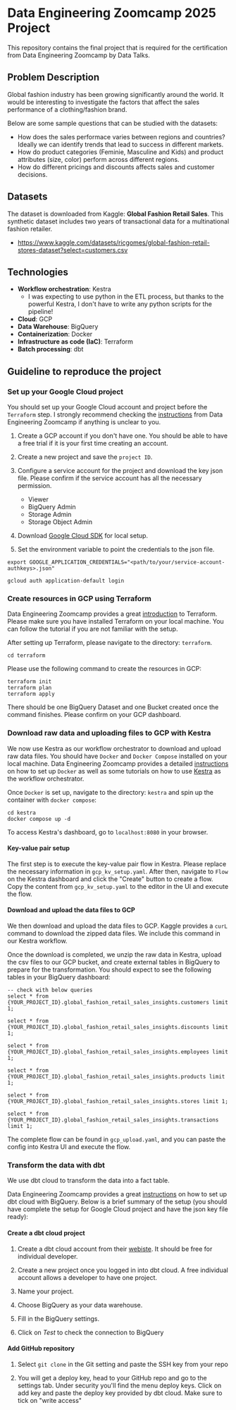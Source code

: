 # Data Engineering Zoomcamp 2025 Project

This repository contains the final project that is required for the certification from Data Engineering Zoomcamp by Data Talks.

## Problem Description

Global fashion industry has been growing significantly around the world. It would be interesting to investigate the factors that affect the sales performance of a clothing/fashion brand.

Below are some sample questions that can be studied with the datasets:

- How does the sales performace varies between regions and countries? Ideally we can identify trends that lead to success in different markets.
- How do product categories (Feminie, Masculine and Kids) and product attributes (size, color) perform across different regions.
- How do different pricings and discounts affects sales and customer decisions.

## Datasets
The dataset is downloaded from Kaggle: **Global Fashion Retail Sales**. This synthetic dataset includes two years of transactional data for a multinational fashion retailer.
- https://www.kaggle.com/datasets/ricgomes/global-fashion-retail-stores-dataset?select=customers.csv

## Technologies
* **Workflow orchestration**: Kestra
    - I was expecting to use python in the ETL process, but thanks to the powerful Kestra, I don't have to write any python scripts for the pipeline!
* **Cloud**: GCP
* **Data Warehouse**: BigQuery
* **Containerization**: Docker
* **Infrastructure as code (IaC)**: Terraform
* **Batch processing**: dbt

## Guideline to reproduce the project
### Set up your Google Cloud project
You should set up your Google Cloud account and project before the `Terraform` step. I strongly recommend checking the [instructions](https://github.com/DataTalksClub/data-engineering-zoomcamp/blob/main/01-docker-terraform/1_terraform_gcp/README.md) from Data Engineering Zoomcamp if anything is unclear to you.

1. Create a GCP account if you don't have one. You should be able to have a free trial if it is your first time creating an account.

2. Create a new project and save the `project ID`.

3. Configure a service account for the project and download the key json file. Please confirm if the service account has all the necessary permission.
    - Viewer
    - BigQuery Admin
    - Storage Admin
    - Storage Object Admin

4. Download [Google Cloud SDK](https://cloud.google.com/sdk?hl=en) for local setup.

5. Set the environment variable to point the credentials to the json file.

```
export GOOGLE_APPLICATION_CREDENTIALS="<path/to/your/service-account-authkeys>.json"  

gcloud auth application-default login
```

### Create resources in GCP using Terraform
Data Engineering Zoomcamp provides a great [introduction](https://github.com/DataTalksClub/data-engineering-zoomcamp/blob/main/01-docker-terraform/1_terraform_gcp/1_terraform_overview.md) to Terraform. Please make sure you have installed Terraform on your local machine. You can follow the tutorial if you are not familiar with the setup.

After setting up Terraform, please navigate to the directory: `terraform`.
```
cd terraform
```

Please use the following command to create the resources in GCP:
```
terraform init
terraform plan
terraform apply
```
There should be one BigQuery Dataset and one Bucket created once the command finishes. Please confirm on your GCP dashboard.

<!-- ### Setting up Kaggle account and token
Create a [Kaggle account](https://www.kaggle.com/) and generate an API token. You should be able to download the token as `kaggle.json`.   -->

### Download raw data and uploading files to GCP with Kestra
We now use Kestra as our workflow orchestrator to download and upload raw data files. You should have `Docker` and `Docker Compose` installed on your local machine. Data Engineering Zoomcamp provides a detailed [instructions](https://github.com/DataTalksClub/data-engineering-zoomcamp/tree/main/01-docker-terraform/2_docker_sql) on how to set up `Docker` as well as some tutorials on how to use [Kestra](https://github.com/DataTalksClub/data-engineering-zoomcamp/tree/main/02-workflow-orchestration) as the workflow orchestrator.

Once `Docker` is set up, navigate to the directory: `kestra` and spin up the container with `docker compose`:

```
cd kestra
docker compose up -d
```

To access Kestra's dashboard, go to `localhost:8080` in your browser.

#### Key-value pair setup
The first step is to execute the key-value pair flow in Kestra. Please replace the necessary information in `gcp_kv_setup.yaml`. After then, navigate to `Flow` on the Kestra dashboard and click the "Create" button to create a flow. Copy the content from `gcp_kv_setup.yaml` to the editor in the UI and execute the flow.  

#### Download and upload the data files to GCP
We then download and upload the data files to GCP. Kaggle provides a `curL` command to download the zipped data files. We include this command in our Kestra workflow. 

Once the download is completed, we unzip the raw data in Kestra, upload the csv files to our GCP bucket, and create external tables in BigQuery to prepare for the transformation. You should expect to see the following tables in your BigQuery dashboard:
```
-- check with below queries
select * from {YOUR_PROJECT_ID}.global_fashion_retail_sales_insights.customers limit 1;

select * from {YOUR_PROJECT_ID}.global_fashion_retail_sales_insights.discounts limit 1;

select * from {YOUR_PROJECT_ID}.global_fashion_retail_sales_insights.employees limit 1;

select * from {YOUR_PROJECT_ID}.global_fashion_retail_sales_insights.products limit 1;

select * from {YOUR_PROJECT_ID}.global_fashion_retail_sales_insights.stores limit 1;

select * from {YOUR_PROJECT_ID}.global_fashion_retail_sales_insights.transactions limit 1;
```

The complete flow can be found in `gcp_upload.yaml`, and you can paste the config into Kestra UI and execute the flow. 

### Transform the data with dbt
We use dbt cloud to transform the data into a fact table. 

Data Engineering Zoomcamp provides a great [instructions](https://github.com/DataTalksClub/data-engineering-zoomcamp/blob/main/04-analytics-engineering/dbt_cloud_setup.md) on how to set up dbt cloud with BigQuery. Below is a brief summary of the setup (you should have complete the setup for Google Cloud project and have the json key file ready):

#### Create a dbt cloud project
1. Create a dbt cloud account from their [webiste](https://www.getdbt.com/pricing). It should be free for individual developer.

2. Create a new project once you logged in into dbt cloud. A free individual account allows a developer to have one project.

3. Name your project.

4. Choose BigQuery as your data warehouse.

5. Fill in the BigQuery settings.

6. Click on *Test* to check the connection to BigQuery

#### Add GitHub repository
1. Select `git clone` in the Git setting and paste the SSH key from your repo

2. You will get a deploy key, head to your GitHub repo and go to the settings tab. Under security you'll find the menu deploy keys. Click on add key and paste the deploy key provided by dbt cloud. Make sure to tick on "write access"
